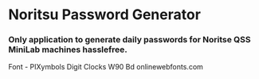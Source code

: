 # Noritsu Password Generator

### Only application to generate daily passwords for Noritse QSS MiniLab machines hasslefree.



Font - PIXymbols Digit Clocks W90 Bd onlinewebfonts.com
